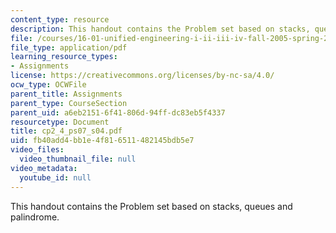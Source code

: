 ```yaml
---
content_type: resource
description: This handout contains the Problem set based on stacks, queues and palindrome.
file: /courses/16-01-unified-engineering-i-ii-iii-iv-fall-2005-spring-2006/fb40add4bb1e4f816511482145bdb5e7_cp2_4_ps07_s04.pdf
file_type: application/pdf
learning_resource_types:
- Assignments
license: https://creativecommons.org/licenses/by-nc-sa/4.0/
ocw_type: OCWFile
parent_title: Assignments
parent_type: CourseSection
parent_uid: a6eb2151-6f41-806d-94ff-dc83eb5f4337
resourcetype: Document
title: cp2_4_ps07_s04.pdf
uid: fb40add4-bb1e-4f81-6511-482145bdb5e7
video_files:
  video_thumbnail_file: null
video_metadata:
  youtube_id: null
---
```

This handout contains the Problem set based on stacks, queues and palindrome.